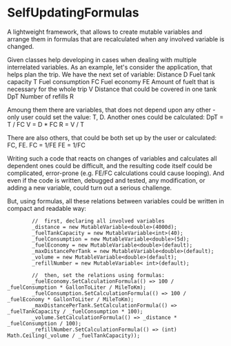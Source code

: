 # SelfUpdatingFormulas
A lightweight framework, that allows to create mutable variables and arrange them in formulas that are recalculated when any involved variable is changed.

Given classes help developing in cases when dealing with multiple interrelated variables.
As an example, let's consider the application, that helps plan the trip.
	We have the next set of variable:
Distance D
Fuel tank capacity T
Fuel consumption FC
Fuel economy FE
Amount of fuelt that is necessary for the whole trip V
Distance that could be covered in one tank DpT
Number of refills R

Amoung them there are variables, that does not depend upon any other - only user could set the value: T, D.
Another ones could be calculated:
DpT = T / FC
V = D * FC
R = V / T

There are also others, that could be both set up by the user or calculated: FC, FE.
FC = 1/FE
FE = 1/FC

Writing such a code that reacts on changes of variables and calculates all dependent ones could be difficult, and the resulting code itself could be complicated, error-prone (e.g. FE/FC calculations could cause looping). And even if the code is written, debugged and tested, any modification, or adding a new variable, could turn out a serious challenge.

But, using formulas, all these relations between variables could be written in compact and readable way:

			//  first, declaring all involved variables
            _distance = new MutableVariable<double>(4000d);
            _fuelTankCapacity = new MutableVariable<int>(40);
            _fuelConsumption = new MutableVariable<double>(5d);
            _fuelEconomy = new MutableVariable<double>(default);
            _maxDistancePerTank = new MutableVariable<double>(default);
            _volume = new MutableVariable<double>(default);
            _refillNumber = new MutableVariable< int>(default);

            //  then, set the relations using formulas:
            _fuelEconomy.SetCalculationFormula(() => 100 / _fuelConsumption * GallonToLiter / MileToKm);
            _fuelConsumption.SetCalculationFormula(() => 100 / _fuelEconomy * GallonToLiter / MileToKm);
            _maxDistancePerTank.SetCalculationFormula(() => _fuelTankCapacity / _fuelConsumption * 100);
            _volume.SetCalculationFormula(() => _distance * _fuelConsumption / 100);
            _refillNumber.SetCalculationFormula(() => (int) Math.Ceiling(_volume / _fuelTankCapacity));